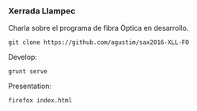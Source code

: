 ### Xerrada Llampec

Charla sobre el programa de fibra Òptica en desarrollo.
```
git clone https://github.com/agustim/sax2016-XLL-FO
```

Develop:
```
grunt serve
```


Presentation:
```
firefox index.html
```
